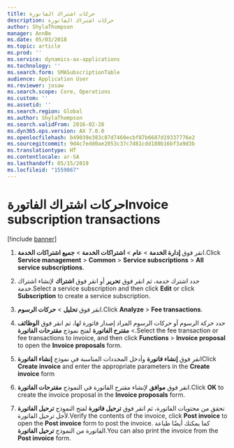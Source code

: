 ```yaml
---
title: حركات اشتراك الفاتورة
description: حركات اشتراك الفاتورة
author: ShylaThompson
manager: AnnBe
ms.date: 05/03/2018
ms.topic: article
ms.prod: ''
ms.service: dynamics-ax-applications
ms.technology: ''
ms.search.form: SMASubscriptionTable
audience: Application User
ms.reviewer: josaw
ms.search.scope: Core, Operations
ms.custom: ''
ms.assetid: ''
ms.search.region: Global
ms.author: ShylaThompson
ms.search.validFrom: 2016-02-28
ms.dyn365.ops.version: AX 7.0.0
ms.openlocfilehash: b49039e383c87d7460ecbf87b6687d19337776e2
ms.sourcegitcommit: 9d4c7edd0ae2053c37c7d81cdd180b16bf3a9d3b
ms.translationtype: HT
ms.contentlocale: ar-SA
ms.lasthandoff: 05/15/2019
ms.locfileid: "1559867"
---
```

# <a name="invoice-subscription-transactions"></a><span data-ttu-id="371cc-103">حركات اشتراك الفاتورة</span><span class="sxs-lookup"><span data-stu-id="371cc-103">Invoice subscription transactions</span></span> 

[!include [banner](../includes/banner.md)]



1.  <span data-ttu-id="371cc-104">انقر فوق **إدارة الخدمة** \> **عام** \> **اشتراكات الخدمة** \> **جميع اشتراكات الخدمة**.</span><span class="sxs-lookup"><span data-stu-id="371cc-104">Click **Service management** \> **Common** \> **Service subscriptions** \> **All service subscriptions**.</span></span>

2.  <span data-ttu-id="371cc-105">حدد اشترك خدمة، ثم انقر فوق **تحرير** أو انقر فوق **اشتراك** لإنشاء اشتراك خدمة.</span><span class="sxs-lookup"><span data-stu-id="371cc-105">Select a service subscription and then click **Edit** or click **Subscription** to create a service subscription.</span></span>

3.  <span data-ttu-id="371cc-106">انقر فوق **تحليل** \> **حركات الرسوم**.</span><span class="sxs-lookup"><span data-stu-id="371cc-106">Click **Analyze** \> **Fee transactions**.</span></span>

4.  <span data-ttu-id="371cc-107">حدد حركة الرسوم أو حركات الرسوم المراد إصدار فاتورة لها، ثم انقر فوق **الوظائف** \> **مقترح الفاتورة** لفتح نموذج **مقترحات الفاتورة**.</span><span class="sxs-lookup"><span data-stu-id="371cc-107">Select the fee transaction or fee transactions to invoice, and then click **Functions** \> **Invoice proposal** to open the **Invoice proposals** form.</span></span>

5.  <span data-ttu-id="371cc-108">انقر فوق **إنشاء فاتورة** وأدخل المحددات المناسبة في نموذج **إنشاء الفاتورة**</span><span class="sxs-lookup"><span data-stu-id="371cc-108">Click **Create invoice** and enter the appropriate parameters in the **Create invoice** form</span></span>

6.  <span data-ttu-id="371cc-109">انقر فوق **موافق** لإنشاء مقترح الفاتورة في النموذج **مقترحات الفاتورة**.</span><span class="sxs-lookup"><span data-stu-id="371cc-109">Click **OK** to create the invoice proposal in the **Invoice proposals** form.</span></span>

7.  <span data-ttu-id="371cc-110">تحقق من محتويات الفاتورة، ثم انقر فوق **ترحيل فاتورة** لفتح النموذج **ترحيل الفاتورة** لأجل ترحيل الفاتورة.</span><span class="sxs-lookup"><span data-stu-id="371cc-110">Verify the contents of the invoice, click **Post invoice** to open the **Post invoice** form to post the invoice.</span></span> <span data-ttu-id="371cc-111">كما يمكنك أيضًا طباعة الفاتورة من النموذج **ترحيل الفاتورة**.</span><span class="sxs-lookup"><span data-stu-id="371cc-111">You can also print the invoice from the **Post invoice** form.</span></span>

  


